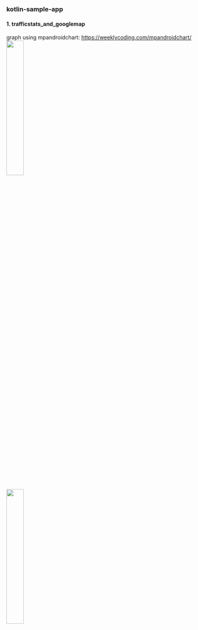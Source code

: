### kotlin-sample-app
#### 1. trafficstats_and_googlemap
graph using mpandroidchart: https://weeklycoding.com/mpandroidchart/    
<img src="https://user-images.githubusercontent.com/88701071/128821346-011aadd8-dcd2-4c4a-a95e-7e2ba4e6902a.png" width="30%" height="30%"/>    
<img src="https://user-images.githubusercontent.com/88701071/128821357-bad835c6-1cea-4d42-ba85-5229e43a0ad2.png" width="30%" height="30%"/>    
